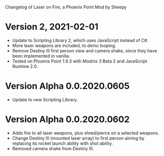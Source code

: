 Changelog of Laser on Fire, a Phoenix Point Mod by Sheepy

# Version 2, 2021-02-01

* Update to Scripting Library 2, which uses JavaScript instead of C#.
* More laser weapons are included, to demo looping.
* Remove Destiny III first person view and camera shake, since they have been implemented in vanilla.
* Tested on Phoenix Point 1.9.3 with Modnix 3 Beta 2 and JavaScript Runtime 2.0.

# Version Alpha 0.0.2020.0605

* Update to new Scripting Library.

# Version Alpha 0.0.2020.0602

* Adds fire to all laser weapons, plus shred/pierce on a selected weapons.
* Change Destiny III (mounted laser array) to first person aiming by replacing its rocket launch ability with shot ability.
* Removed camera shake from Destiny III.